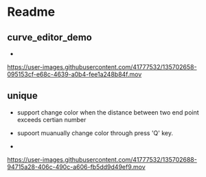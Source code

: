 # Readme

## curve_editor_demo

* 

https://user-images.githubusercontent.com/41777532/135702658-095153cf-e68c-4639-a0b4-fee1a248b84f.mov

## unique
* support change color when the distance between two end point exceeds certian number
* supoort muanually change color through press 'Q' key.

*

https://user-images.githubusercontent.com/41777532/135702688-94715a28-406c-490c-a606-fb5dd9d49ef9.mov

